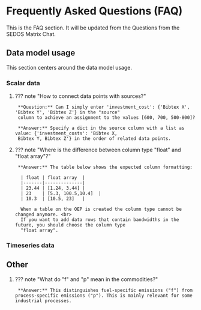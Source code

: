 # Frequently Asked Questions (FAQ)

This is the FAQ section. It will be updated from the Questions from the SEDOS Matrix Chat.

## Data model usage

This section centers around the data model usage.

### **Scalar data**

1. ??? note "How to connect data points with sources?"

        **Question:** Can I simply enter 'investment_cost': {'Bibtex X', 'Bibtex Y', 'Bibtex Z'} in the "source" 
        column to achieve an assignment to the values [600, 700, 500-800]?

        **Answer:** Specify a dict in the source column with a list as value: {'investment_costs': 'Bibtex X, 
        Bibtex Y, Bibtex Z'} in the order of related data points. 

1. ??? note "Where is the difference between column type "float" and "float array"?"

        **Answer:** The table below shows the expected column formatting:
         
         | float | float array  |
         |-------|--------------|
         | 23.44 | [1.24, 3.44] |
         | 23    | [5.3, 100.5,10.4]  |
         | 10.3  | [10.5, 23]   |

         When a table on the OEP is created the column type cannot be changed anymore. <br>
         If you want to add data rows that contain bandwidths in the future, you should choose the column type 
         "float array".


### **Timeseries data**

## Other

1. ??? note "What do "f" and "p" mean in the commodities?"

        **Answer:** This distinguishes fuel-specific emissions ("f") from process-specific emissions ("p"). This is mainly relevant for some industrial processes.
